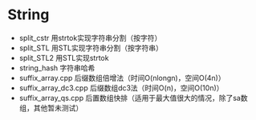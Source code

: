 # String

+ split_cstr 用strtok实现字符串分割（按字符）
+ split_STL 用STL实现字符串分割（按字符串）
+ split_STL2 用STL实现strtok
+ string_hash 字符串哈希
+ suffix_array.cpp 后缀数组倍增法（时间O(nlongn)，空间O(4n)）
+ suffix_array_dc3.cpp 后缀数组dc3法（时间O(n)，空间O(10n)）
+ suffix_array_qs.cpp 后置数组快排（适用于最大值很大的情况，除了sa数组，其他暂未测试）
